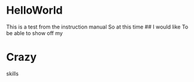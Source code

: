 # HelloWorld
This is a test from the instruction manual
So at this time ## I would like 
To be able to show off my
# Crazy
skills
